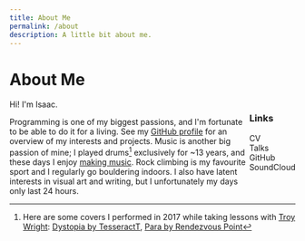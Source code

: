 ```yaml
---
title: About Me
permalink: /about
description: A little bit about me.
---
```


<h1 class="centered">About Me</h1>

<div id="toc" style="float: right;">
<h3>Links</h3>
<ul>
<li><a href="/cv">CV</a>
<li><a href="/talks">Talks</a>
<li><a href="https://github.com/LightAndLight">GitHub</a>
<li><a href="https://soundcloud.com/LightAndLight">SoundCloud</a>
</ul>
</div>

Hi! I'm Isaac.

Programming is one of my biggest passions, and I'm fortunate to be able to do
it for a living.
See my [GitHub profile](https://github.com/LightAndLight) for an overview of my interests and projects.
Music is another big passion of mine;
I played drums[^1] exclusively for ~13 years, and these days I enjoy [making music](https://soundcloud.com/LightAndLight).
Rock climbing is my favourite sport and I regularly go bouldering indoors.
I also have latent interests in visual art and writing, but I unfortunately my days only last 24 hours.

[^1]: Here are some covers I performed in 2017 while taking lessons with [Troy Wright](https://wrightdrums.com/): [Dystopia by TesseractT](https://www.youtube.com/watch?v=P9cGfX4w_Bc), [Para by Rendezvous Point](https://www.youtube.com/watch?v=xSjIKimktBM)
